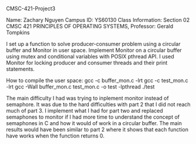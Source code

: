 CMSC-421-Project3

Name: Zachary Nguyen Campus ID: YS60130 Class Information: Section 02 CMSC 421 PRINCIPLES OF OPERATING SYSTEMS, Professor: Gerald Tompkins

I set up a function to solve producer-consumer problem using a circular buffer and Monitor in user space. Implement Monitor on a circular 
buffer using mutex and conditional variables with POSIX pthread API. I used Monitor for locking producer and consumer threads and their
print statements.

How to compile the user space:
gcc -c buffer_mon.c -lrt
gcc -c test_mon.c -lrt
gcc -Wall buffer_mon.c test_mon.c -o test -lpthread
./test

The main difficulty I had was trying to inplement monitor instead of semaphore. It was due to the hard difficulties with part 2 that I did not reach 
much of part 3. I implement what I had for part two and replaced semaphones to monitor if I had more time to understand the concept of semaphones
in C and how it would of work in a circular buffer. The main results would have been similar to part 2 where it shows that each function have works when 
the function returns 0.
